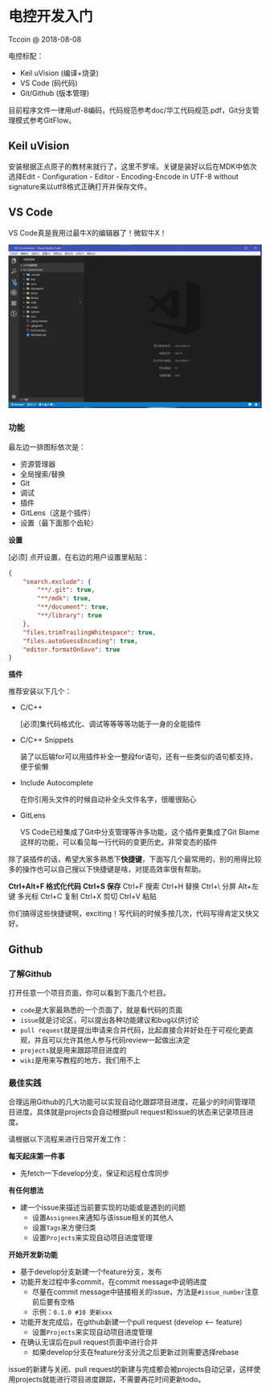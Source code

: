 # 电控开发入门

Tccoin @ 2018-08-08

电控标配：

- Keil uVision (编译+烧录)
- VS Code (码代码)
- Git/Github (版本管理)

目前程序文件一律用utf-8编码，代码规范参考doc/华工代码规范.pdf，Git分支管理模式参考GitFlow。

## Keil uVision

安装根据正点原子的教材来就行了，这里不罗嗦。关键是装好以后在MDK中依次选择Edit - Configuration - Editor - Encoding-Encode in UTF-8 without signature来以utf8格式正确打开并保存文件。 

## VS Code

VS Code真是我用过最牛X的编辑器了！微软牛X！


![](../image/vscode.png)


### 功能

最左边一排图标依次是：

- 资源管理器
- 全局搜索/替换
- Git
- 调试
- 插件
- GitLens（这是个插件）
- 设置（最下面那个齿轮）

**设置**

[必须] 点开设置，在右边的用户设置里粘贴：

```json
{
    "search.exclude": {
        "**/.git": true,
        "**/mdk": true,
        "**/document": true,
        "**/library": true
    },
    "files.trimTrailingWhitespace": true,
    "files.autoGuessEncoding": true,
    "editor.formatOnSave": true
}
```

**插件**

推荐安装以下几个：

- C/C++ 

  [必须]集代码格式化、调试等等等等功能于一身的全能插件

- C/C++ Snippets

  装了以后输for可以用插件补全一整段for语句，还有一些类似的语句都支持，便于偷懒

- Include Autocomplete

  在你引用头文件的时候自动补全头文件名字，很暖很贴心

- GitLens

  VS Code已经集成了Git中分支管理等许多功能，这个插件更集成了Git Blame这样的功能，可以看见每一行代码的变更历史。非常变态的插件

除了装插件的话，希望大家多熟悉下**快捷键**，下面写几个最常用的，别的用得比较多的操作也可以自己搜以下快捷键是啥，对提高效率很有帮助。

**Ctrl+Alt+F 格式化代码**	**Ctrl+S 保存** Ctrl+F 搜索	Ctrl+H 替换 Ctrl+\ 分屏		Alt+左键 多光标 Ctrl+C 复制	Ctrl+X 剪切	Ctrl+V 粘贴

你们搞得这些快捷键啊，exciting！写代码的时候多按几次，代码写得肯定又快又好。

## Github

### 了解Github

打开任意一个项目页面，你可以看到下面几个栏目。

- `code`是大家最熟悉的一个页面了，就是看代码的页面
- `issue`就是讨论区，可以提出各种功能建议和bug以供讨论
- `pull request`就是提出申请来合并代码，比起直接合并好处在于可视化更直观，并且可以允许其他人参与代码review一起做出决定
- `projects`就是用来跟踪项目进度的
- `wiki`是用来写教程的地方，我们用不上

### 最佳实践

合理运用Github的几大功能可以实现自动化跟踪项目进度，花最少的时间管理项目进度。具体就是projects会自动根据pull request和issue的状态来记录项目进度。

请根据以下流程来进行日常开发工作：

**每天起床第一件事**
- 先fetch一下develop分支，保证和远程仓库同步

**有任何想法**
- 建一个issue来描述当前要实现的功能或是遇到的问题
  - 设置`Assignees`来通知与该issue相关的其他人
  - 设置`Tags`来方便归类
  - 设置`Projects`来实现自动项目进度管理

**开始开发新功能**
- 基于develop分支新建一个feature分支，发布
- 功能开发过程中多commit，在commit message中说明进度
  - 尽量在commit message中链接相关的issue，方法是` #issue_number `注意前后要有空格
  - 示例：`0.1.0 #10 更新xxx`
- 功能开发完成后，在github新建一个pull request (develop <-- feature)
  - 设置`Projects`来实现自动项目进度管理
- 在确认无误后在pull request页面中进行合并
  - 如果develop分支在feature分支分流之后更新过则需要选择rebase

issue的新建与关闭、pull request的新建与完成都会被projects自动记录，这样使用projects就能进行项目进度跟踪，不需要再花时间更新todo。

